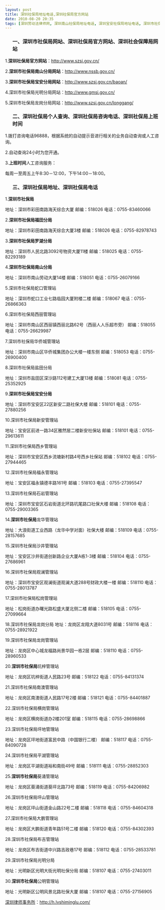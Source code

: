 ```yaml
---
layout: post
title: 深圳社保局地址电话,深圳社保局官方网站
date: 2010-08-20 20:35
tags: [深圳劳动法律师网, 深圳南山社保局地址电话, 深圳宝安社保局地址电话, 深圳市社保局网站, 深圳社会保障局网站, 深圳社保局上班时间, 深圳社保局个人查询, 深圳社保局咨询电话, 深圳福田社保局地址电话, 深圳罗湖社保局地址电话, 社保]
---
```

<ol>
<h3>一、深圳市社保局网站、深圳社保局官方网站、深圳社会保障局网站</h3>
</ol>
1.<strong>深圳社保局官方网站</strong>：<a href="http://www.szsi.gov.cn/" target="_blank">http://www.szsi.gov.cn/</a>

2.<strong>深圳市社保局南山分局网站</strong>：<a href="http://www.nssb.gov.cn/" target="_blank">http://www.nssb.gov.cn/</a>

3.<strong>深圳市社保局宝安分局网站</strong>：<a href="http://www.szsi.gov.cn/baoan/" target="_blank">http://www.szsi.gov.cn/baoan/</a>

4.深圳市社保局光明分局网站：<a href="http://www.gmsi.gov.cn/" target="_blank">http://www.gmsi.gov.cn/</a>

5.深圳市社保局龙岗分局网站：<a href="http://www.szsi.gov.cn/longgang/" target="_blank">http://www.szsi.gov.cn/longgang/</a>
<ol>
<h3>二、深圳社保局个人查询、深圳社保局咨询电话、深圳社保局上班时间</h3>
</ol>
1.拨打咨询电话96888，根据系统的自动提示音进行相关的业务自动查询或人工咨询。

2.自动查询24小时为您开通。

3.<strong>上班时间</strong>人工咨询服务：

每周一至周五上午8:30－12:00，下午14:00－18:00。
<ol>
<h3>三、深圳社保局地址、深圳社保局电话</h3>
</ol>
1.<strong>深圳市社保局</strong>

地址：深圳市彩田南路海天综合大厦
邮编：518026
电话：0755-83460066

2.<strong>深圳市社保局福田分局</strong>

地址：深圳市彩田南路海天综合大厦3楼
邮编：518026
电话：0755-82978743

3.<strong>深圳市社保局罗湖分局</strong>

地址：深圳市人民北路3092号物资大厦11楼
邮编：518025
电话：0755-82293189

4.<strong>深圳市社保局南山分局</strong>

地址：深圳市南山劳动大厦14楼
邮编：518051
电话：0755-26079166

5.深圳市社保局蛇口管理站

地址：深圳市蛇口工业七路临园大厦附楼二楼
邮编：518067
电话：0755-26866363

6.深圳市社保局西丽管理站

地址：深圳市南山区西丽镇西丽北路62号（西丽人人乐超市旁）
邮编：518055
电话：0755-26629987

7.深圳市社保局华侨城管理站

地址：深圳市南山区华侨城集团办公大楼一楼东侧
邮编：518053
电话：0755-26900400

8.深圳市社保局盐田分局

地址：深圳市盐田区深沙路112号建工大厦13楼
邮编：518081
电话：0755-25352925

9.<strong>深圳市社保局宝安分局</strong>

地址：深圳市宝安区22区新安二路社保大楼
邮编：518101
电话：0755-27880256

10.深圳市社保局新安管理站

地址：宝安区前进一路34区雅然居二楼新安社保站
邮编：518101
电话：0755-29613611

11.深圳市社保局西乡管理站

地址：深圳市宝安区西乡流塘新村路4号西乡社保站
邮编：518102
电话：0755-27944465

12.深圳市社保局福永管理站

地址：宝安区福永镇德丰路161号
邮编：518103
电话：0755-27395547

13.深圳市社保局石岩管理站

地址：深圳市宝安区石岩街道北环路坑尾路口社保大楼
邮编：518108
电话：0755-29003365

14.<strong>深圳市社保局</strong>龙华管理站

地址：大浪街道工业西路（龙华中学对面）社保大楼
邮编：518109
电话：0755-28157685

15.深圳市社保局沙井管理站

地址：宝安区沙井街道创新路企业大厦A栋1-3楼
邮编：518104
电话：0755-27686961

16.深圳市社保局观澜管理站

地址：深圳市宝安区观澜街道观澜大道288号财政大楼一楼
邮编：518110
电话：0755-28013787

17.深圳市社保局松岗管理站

地址：松岗街道办曙光路松盛大厦北侧二楼
邮编：518105
电话：0755-27099664

18.深圳市社保局龙岗分局
地址：龙岗区龙翔大道8031号
邮编：518116
电话：0755-28921922

19.深圳市社保局龙岗管理站

地址：龙岗区中心城龙福路尚景华园一栋2层
邮编：518110
电话：0755-28960533

20.<strong>深圳市社保局</strong>坑梓管理站

地址：龙岗区坑梓街道人民路23号
邮编：518122
电话：0755-84131374

21.深圳市社保局南澳管理站

地址：龙岗区南澳街道人民路17号2楼
邮编：518121
电话：0755-84401887

22.深圳市社保局横岗管理站

地址：龙岗区横岗街道办2楼201室
邮编：518115
电话：0755-28698866

23.深圳市社保局坪地管理站

地址：龙岗区坪地街道富民中路（中国银行二楼）
邮编：518117
电话：0755-84090728

24.深圳市社保局平湖管理站

地址：龙岗区平湖街道裕和南街49号
邮编：518111
电话：0755-28852303

25.<strong>深圳市社保局</strong>葵涌管理站

地址：龙岗区葵涌街道葵坪北路73号
邮编：518119
电话：0755-84206982

26.深圳市社保局坪山管理站

地址：龙岗区坪山街道金山路22号二楼
邮编：518118
电话：0755-84604318

27.深圳市社保局大鹏管理站

地址：龙岗区大鹏街道青年路51号二楼
邮编：518120
电话：0755-84302393

28.深圳市社保局布吉管理站

地址：龙岗区布吉街道中兴路吉政巷17号
邮编：518112
电话：0755-28533781

29.深圳市社保局光明分局

地址：光明新区光明大街光明社保分局
邮编：518107
电话：0755-27403011

30.<strong>深圳市社保局</strong>公明管理站

地址：光明新区公明风景北路社保大厦
邮编：518107
电话：0755-27156905

<a href="http://h.lvshiminglu.com/">深圳律师事务所</a>：<a href="http://h.lvshiminglu.com/">http://h.lvshiminglu.com/</a>

